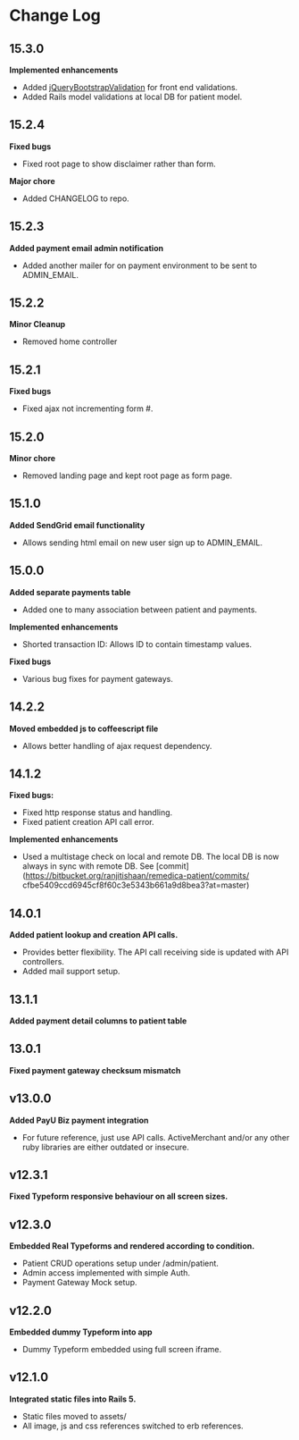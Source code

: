 # Change Log
## 15.3.0
**Implemented enhancements**
- Added [jQueryBootstrapValidation](https://reactiveraven.github.io/jqBootstrapValidation/)
for front end validations.
- Added Rails model validations at local DB for patient model.

## 15.2.4
**Fixed bugs**
- Fixed root page to show disclaimer rather than form.

**Major chore**
- Added CHANGELOG to repo.

## 15.2.3
**Added payment email admin notification**
- Added another mailer for on payment environment to be sent to ADMIN_EMAIL.

## 15.2.2
**Minor Cleanup**
- Removed home controller

## 15.2.1
**Fixed bugs**
- Fixed ajax not incrementing form #.

## 15.2.0
**Minor chore**
- Removed landing page and kept root page as form page.

## 15.1.0
**Added SendGrid email functionality**
- Allows sending html email on new user sign up to ADMIN_EMAIL.

## 15.0.0
**Added separate payments table**
- Added one to many association between patient and payments.

**Implemented enhancements**
- Shorted transaction ID: Allows ID to contain timestamp values.

**Fixed bugs**
- Various bug fixes for payment gateways.

## 14.2.2
**Moved embedded js to coffeescript file**
- Allows better handling of ajax request dependency.

## 14.1.2
**Fixed bugs:**
- Fixed http response status and handling.
- Fixed patient creation API call error.

**Implemented enhancements**
- Used a multistage check on local and remote DB. The local DB is now always in sync with remote DB. See [commit](https://bitbucket.org/ranjitishaan/remedica-patient/commits/ cfbe5409ccd6945cf8f60c3e5343b661a9d8bea3?at=master)

## 14.0.1
**Added patient lookup and creation API calls.**
- Provides better flexibility. The API call receiving side is
updated with API controllers.
- Added mail support setup.

## 13.1.1
**Added payment detail columns to patient table**

## 13.0.1
**Fixed payment gateway checksum mismatch**

## v13.0.0
**Added PayU Biz payment integration**
- For future reference, just use API calls. ActiveMerchant and/or any other ruby libraries are either outdated or insecure.

## v12.3.1
**Fixed Typeform responsive behaviour on all screen sizes.**

## v12.3.0
**Embedded Real Typeforms and rendered according to condition.**
- Patient CRUD operations setup under /admin/patient.
- Admin access implemented with simple Auth.
- Payment Gateway Mock setup.

## v12.2.0
**Embedded dummy Typeform into app**
- Dummy Typeform embedded using full screen iframe.

## v12.1.0

**Integrated static files into Rails 5.**
- Static files moved to assets/
- All image, js and css references switched to erb references.
